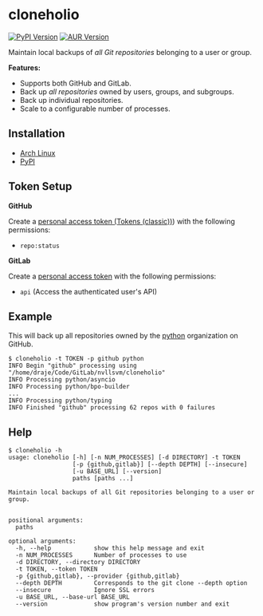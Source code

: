# cloneholio

[![PyPI Version](https://img.shields.io/pypi/v/cloneholio.svg)](https://pypi.org/pypi/cloneholio) [![AUR Version](https://img.shields.io/aur/version/cloneholio.svg)](https://aur.archlinux.org/packages/cloneholio)

Maintain local backups of *all Git repositories* belonging to a user or group.

**Features:**

- Supports both GitHub and GitLab.
- Back up *all repositories* owned by users, groups, and subgroups.
- Back up individual repositories.
- Scale to a configurable number of processes.

## Installation

* [Arch Linux](https://aur.archlinux.org/packages/cloneholio/)
* [PyPI](https://pypi.org/pypi/cloneholio)

## Token Setup

**GitHub**

Create a [personal access token (Tokens (classic))](https://github.com/settings/tokens)) with the following permissions:
- `repo:status`

**GitLab**

Create a [personal access token](https://gitlab.com/profile/personal_access_tokens) with the following permissions:
- `api` (Access the authenticated user's API)

## Example

This will back up all repositories owned by the [python](https://github.com/python) organization on GitHub.

```
$ cloneholio -t TOKEN -p github python
INFO Begin "github" processing using "/home/draje/Code/GitLab/nvllsvm/cloneholio"
INFO Processing python/asyncio
INFO Processing python/bpo-builder
...
INFO Processing python/typing
INFO Finished "github" processing 62 repos with 0 failures
```

## Help

```
$ cloneholio -h
usage: cloneholio [-h] [-n NUM_PROCESSES] [-d DIRECTORY] -t TOKEN
                  [-p {github,gitlab}] [--depth DEPTH] [--insecure]
                  [-u BASE_URL] [--version]
                  paths [paths ...]

Maintain local backups of all Git repositories belonging to a user or group.


positional arguments:
  paths

optional arguments:
  -h, --help            show this help message and exit
  -n NUM_PROCESSES      Number of processes to use
  -d DIRECTORY, --directory DIRECTORY
  -t TOKEN, --token TOKEN
  -p {github,gitlab}, --provider {github,gitlab}
  --depth DEPTH         Corresponds to the git clone --depth option
  --insecure            Ignore SSL errors
  -u BASE_URL, --base-url BASE_URL
  --version             show program's version number and exit
```

